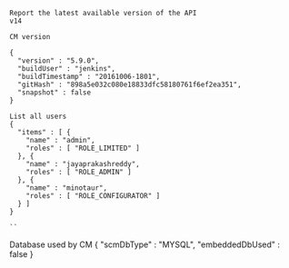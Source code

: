 ```
Report the latest available version of the API
v14
```

```
CM version

{
  "version" : "5.9.0",
  "buildUser" : "jenkins",
  "buildTimestamp" : "20161006-1801",
  "gitHash" : "898a5e032c080e18833dfc58180761f6ef2ea351",
  "snapshot" : false
}

```


```
List all users
{
  "items" : [ {
    "name" : "admin",
    "roles" : [ "ROLE_LIMITED" ]
  }, {
    "name" : "jayaprakashreddy",
    "roles" : [ "ROLE_ADMIN" ]
  }, {
    "name" : "minotaur",
    "roles" : [ "ROLE_CONFIGURATOR" ]
  } ]
}

``

```
Database used by CM
{
  "scmDbType" : "MYSQL",
  "embeddedDbUsed" : false
}
```